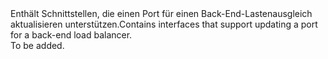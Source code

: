<Namespace Name="Microsoft.Azure.Management.Network.Fluent.HasBackendPort.Update">
  <Docs>
    <summary><span data-ttu-id="39dfb-101">Enthält Schnittstellen, die einen Port für einen Back-End-Lastenausgleich aktualisieren unterstützen.</span><span class="sxs-lookup"><span data-stu-id="39dfb-101">Contains interfaces that support updating a port for a back-end load balancer.</span></span></summary> 
    <remarks>To be added.</remarks>
  </Docs>
</Namespace>
